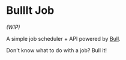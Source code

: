 # BullIt Job

*(WIP)*

A simple job scheduler + API powered by [Bull](https://github.com/OptimalBits/bull).

Don't know what to do with a job? Bull it!